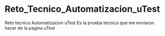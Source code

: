 # Reto_Tecnico_Automatizacion_uTest
Reto tecnico Automatizacion uTest
Es la prueba tecnica que me enviaron hacer de la pagina uTest
